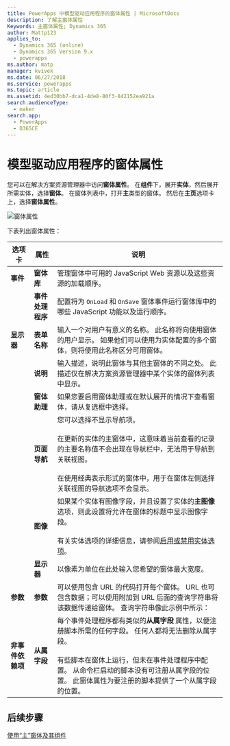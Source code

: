```yaml
---
title: PowerApps 中模型驱动应用程序的窗体属性 | MicrosoftDocs
description: 了解主窗体属性
Keywords: 主窗体属性; Dynamics 365
author: Mattp123
applies_to:
  - Dynamics 365 (online)
  - Dynamics 365 Version 9.x
  - powerapps
ms.author: matp
manager: kvivek
ms.date: 06/27/2018
ms.service: powerapps
ms.topic: article
ms.assetid: 4ed30bb7-dca1-4de8-80f3-842152ea921a
search.audienceType:
  - maker
search.app:
  - PowerApps
  - D365CE
---
```


# <a name="model-driven-app-form-properties"></a>模型驱动应用程序的窗体属性 

您可以在解决方案资源管理器中访问**窗体属性**。 在**组件**下，展开**实体**，然后展开所需实体，选择**窗体**。 在窗体列表中，打开**主**类型的窗体。 然后在**主页**选项卡上，选择**窗体属性**。

![窗体属性](media/form-properties.png)

下表列出窗体属性：  
  
|选项卡|属性|说明|  
|---------|--------------|-----------------|  
|**事件**|**窗体库**|管理窗体中可用的 JavaScript Web 资源以及这些资源的加载顺序。|  
||**事件处理程序**|配置将为 `OnLoad` 和 `OnSave` 窗体事件运行窗体库中的哪些 JavaScript 功能以及运行顺序。|  
|**显示器**|**表单名称**|输入一个对用户有意义的名称。 此名称将向使用窗体的用户显示。 如果他们可以使用为实体配置的多个窗体，则将使用此名称区分可用窗体。|  
||**说明**|输入描述，说明此窗体与其他主窗体的不同之处。 此描述仅在解决方案资源管理器中某个实体的窗体列表中显示。|  
||**窗体助理**|如果您要启用窗体助理或在默认展开的情况下查看窗体，请从复选框中选择。|
||**页面导航**|您可以选择不显示导航项。<br /><br /> 在更新的实体的主窗体中，这意味着当前查看的记录的主要名称值不会出现在导航栏中，无法用于导航到关联视图。<br /><br /> 在使用经典表示形式的窗体中，用于在窗体左侧选择关联视图的导航选项不会显示。|  
||**图像**|如果某个实体有图像字段，并且设置了实体的**主图像**选项，则此设置将允许在窗体的标题中显示图像字段。<br /><br /> 有关实体选项的详细信息，请参阅[启用或禁用实体选项](../common-data-service/edit-entities.md#enable-or-disable-entity-options)。|  ||**显示器**|**设置最大宽度（像素）** 可限制窗体的宽度。 默认值为 1900。|  
||**显示器**|以像素为单位在此处输入您希望的窗体最大宽度。|
|**参数**|**参数**|可以使用包含 URL 的代码打开每个窗体。 URL 也可包含数据；可以使用附加到 URL 后面的查询字符串将该数据传递给窗体。 查询字符串像此示例中所示：|<br />`?p_firstName=Jim&p_lastName=Daly`<br /><br /> 作为安全措施，窗体不会接受任何未知的查询字符串参数。 使用此参数列表可指定此窗体应接受的参数，以支持将使用查询字符串向窗体传递数据的代码。<br /><br /> 将检查数据的名称和类型；如果向窗体传递了无效的查询字符串参数，窗体不会打开。<br /><br />**注意：** 该名称也不能以下划线 (_) 或 crm\_ 开头。 必须以字母数字字符加下划线 (\_) 开头。 例如，parameter_1 或 1_parameter。 名称不能包含连字符 (-)、冒号 (:)、分号 (;)、逗号 (,) 或句点 (.)。 <br /><br />|  
|**非事件依赖项**|**从属字段**|每个事件处理程序都有类似的**从属字段** 属性，以便注册脚本所需的任何字段。 任何人都将无法删除从属字段。<br /><br /> 有些脚本在窗体上运行，但未在事件处理程序中配置。 从命令栏启动的脚本没有可注册从属字段的位置。 此窗体属性为要注册的脚本提供了一个从属字段的位置。|  

## <a name="next-steps"></a>后续步骤

[使用“主”窗体及其组件](use-main-form-and-components.md)

